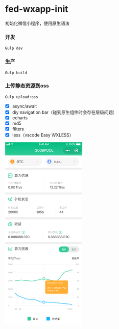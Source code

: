# fed-wxapp-init
初始化微信小程序，使用原生语法

### 开发
```
Gulp dev
```

### 生产
```
Gulp build
```

### 上传静态资源到oss
```
Gulp upload:oss
```

- [x] async/await
- [x] diy navigation bar（碰到原生组件时会存在层级问题）
- [x] echarts
- [x] md5
- [x] filters
- [x] less（vscode Easy WXLESS）

<img width='50%' src='./demo.png'>
